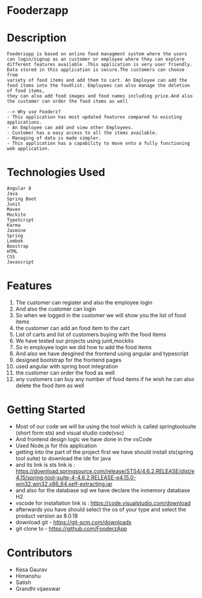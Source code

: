 

# Fooderzapp
  # Description
    Fooderzapp is based on online food managment system where the users can login/signup as an customer or employee where they can explore
    different features available .This application is very user friendly. Data stored in this application is secure.The customers can choose from
    variety of food items and add them to cart. An Employee can add the food items into the foodlist. Employees can also manage the deletion of food items,
    they can also add food images and food names including price.And also the customer can order the food items as well
    
    --> Why use Fooderz?
    - This application has most updated features compared to existing applications.
    - An Employee can add and view other Employees.
    - Customer has a easy access to all the items available.
    - Managing of data is made simpler.
    - This application has a capability to move onto a fully functioning web application.
    
    
     
  # Technologies Used
    Angular 8
    Java
    Spring Boot
    Junit
    Maven
    Mockito
    TypeScript
    Karma
    Jasmine
    Spring
    Lombok
    Boostrap
    HTML
    CSS
    Javascript
    
#  Features
1. The customer can register and also the employee login 
2. And also the customer can login 
3. So when we logged in the customer we will show you the list of food items
4. the customer can add an food item to the cart
5. List of carts and list of customers buying with the food items 
6. We have tested our projects using junit,mockito
7. So in employee login we did how to add the food items
8. And also we have desgined the frontend using angular and typescript
9. designed bootstrap for the frontend pages
10. used angular with spring boot integration
11. the customer can order the food as well
12. any customers can buy any number of food items if he wish he can also delete the food item as well
# Getting Started
* Most of our code we will be using the tool which is called springtoolsuite (short form sts) and visual studio code(vsc)
* And frontend design logic we have done in the vsCode
* Used Node.js for this application
* getting into the part of the project first we have should install sts(spring tool suite) to download the ide for java
* and its link is sts link is : https://download.springsource.com/release/STS4/4.6.2.RELEASE/dist/e4.15/spring-tool-suite-4-4.6.2.RELEASE-e4.15.0-win32.win32.x86_64.self-extracting.jar
* and also for the database sql we have declare the inmemory database H2
* vscode for installation link is : https://code.visualstudio.com/download
* afterwards you have should select the os of your type and select the product version as 8.0.18 
* download git - https://git-scm.com/downloads
* git clone to - https://github.com/FooderzApp

    
    
 # Contributors
  * Kesa Gaurav
  * Himanshu
  * Satish
  * Grandhi vijaeswar
  
  
